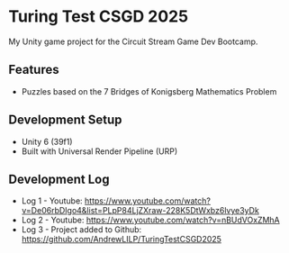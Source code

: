 # Turing Test CSGD 2025

My Unity game project for the Circuit Stream Game Dev Bootcamp.

## Features
- Puzzles based on the 7 Bridges of Konigsberg Mathematics Problem

## Development Setup
- Unity 6 (39f1)
- Built with Universal Render Pipeline (URP)

## Development Log
- Log 1 - Youtube: https://www.youtube.com/watch?v=De06rbDIgo4&list=PLpP84LjZXraw-228K5DtWxbz6lvye3yDk
- Log 2 - Youtube: https://www.youtube.com/watch?v=nBUdVOxZMhA
- Log 3 - Project added to Github: https://github.com/AndrewLILP/TuringTestCSGD2025